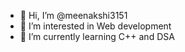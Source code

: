 - 👋 Hi, I’m @meenakshi3151
- 👀 I’m interested in Web development
- 🌱 I’m currently learning C++ and DSA


